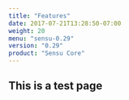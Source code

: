 ```yaml
---
title: "Features"
date: 2017-07-21T13:28:50-07:00
weight: 20
menu: "sensu-0.29"
version: "0.29"
product: "Sensu Core"
---
```


## This is a test page
